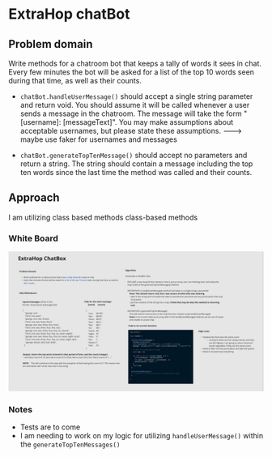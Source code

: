 # ExtraHop chatBot

## Problem domain
Write methods for a chatroom bot that keeps a tally of words it sees in chat. Every few minutes the bot will be asked for a list of the top 10 words seen during that time, as well as their counts.
 
- `chatBot.handleUserMessage()` should accept a single string parameter and return void. You should assume it will be called whenever a user sends a message in the chatroom. The message will take the form "[username]: [messageText]". You may make assumptions about acceptable usernames, but please state these assumptions. ---> maybe use faker for usernames and messages
 
- `chatBot.generateTopTenMessage()` should accept no parameters and return a string. The string should contain a message including the top ten words since the last time the method was called and their counts.

## Approach 
I am utilizing class based methods class-based methods

### White Board
![White Board](./whiteboard.png)

### Notes
- Tests are to come
- I am needing to work on my logic for utilizing `handleUserMessage()` within the `generateTopTenMessages()`
<!-- - I would like to discuss Big O time and space complexity  -->
